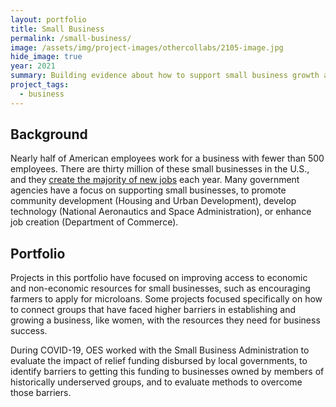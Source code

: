```yaml
---
layout: portfolio
title: Small Business
permalink: /small-business/
image: /assets/img/project-images/othercollabs/2105-image.jpg
hide_image: true
year: 2021
summary: Building evidence about how to support small business growth and success
project_tags:
  - business
---
```


## Background
Nearly half of American employees work for a business with fewer than 500 employees.  There are thirty million of these small businesses in the U.S., and they <a href="https://www.sba.gov/article/2016/jul/20/advocacy-releases-updated-faq">create the majority of new jobs</a> each year. Many government agencies have a focus on supporting small businesses, to promote community development (Housing and Urban Development), develop technology (National Aeronautics and Space Administration), or enhance job creation (Department of Commerce).


## Portfolio
Projects in this portfolio have focused on improving access to economic and non-economic resources for small businesses, such as encouraging farmers to apply for microloans. Some projects focused specifically on how to connect groups that have faced higher barriers in establishing and growing a business, like women, with the resources they need for business success. 

During COVID-19, OES worked with the Small Business Administration to evaluate the impact of relief funding disbursed by local governments, to identify barriers to getting this funding to businesses owned by members of historically underserved groups, and to evaluate methods to overcome those barriers. 

